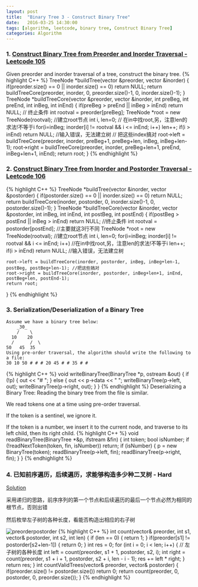```yaml
---
layout: post
title:  "Binary Tree 3 - Construct Binary Tree"
date:   2016-03-25 14:30:00
tags: [algorithm, leetcode, binary tree, Construct Binary Tree]
categories: Algorithm
---
```


### 1. [Construct Binary Tree from Preorder and Inorder Traversal - Leetcode 105](https://leetcode.com/problems/construct-binary-tree-from-preorder-and-inorder-traversal/)
Given preorder and inorder traversal of a tree, construct the binary tree.
{% highlight C++ %}
TreeNode *buildTree(vector<int> &preorder, vector<int> &inorder) {
    if(preorder.size() == 0 || inorder.size() == 0)
        return NULL;
    return buildTreeCore(preorder, inorder, 0, preorder.size()-1, 0, inorder.size()-1);
}
TreeNode *buildTreeCore(vector<int> &preorder, vector<int> &inorder, 
                        int preBeg, int preEnd, int inBeg, int inEnd) {
    if(preBeg > preEnd || inBeg > inEnd)
        return NULL;    // 终止条件
    int rootval = preorder[preBeg];
    TreeNode *root = new TreeNode(rootval);    //建立root节点
    int i, len=0;
    // 在in中找root,另，注意len的求法!不等于i
    for(i=inBeg; inorder[i] != rootval && i <= inEnd; i++)
        len++;
    if(i > inEnd) return NULL;    //输入错误，无法建立树
    // 把这些index搞对
    root->left = buildTreeCore(preorder, inorder, preBeg+1, preBeg+len, inBeg, inBeg+len-1);
    root->right = buildTreeCore(preorder, inorder, preBeg+len+1, preEnd, inBeg+len+1, inEnd);
    return root;
}
{% endhighlight %}

### 2. [Construct Binary Tree from Inorder and Postorder Traversal - Leetcode 106](https://leetcode.com/problems/construct-binary-tree-from-inorder-and-postorder-traversal/)
{% highlight C++ %}
TreeNode *buildTree(vector<int> &inorder, vector<int> &postorder) {
    if(postorder.size() == 0 || inorder.size() == 0)
        return NULL;
    return buildTreeCore(inorder, postorder, 0, inorder.size()-1, 0, postorder.size()-1);
}
TreeNode *buildTreeCore(vector<int> &inorder, vector<int> &postorder,
                        int inBeg, int inEnd, int postBeg, int postEnd) {
    if(postBeg > postEnd || inBeg > inEnd)
        return NULL;    //终止条件
    int rootval = postorder[postEnd];   //主要就这3行不同
    TreeNode *root = new TreeNode(rootval);    //建立root节点
    int i, len=0;
    for(i=inBeg; inorder[i] != rootval && i <= inEnd; i++) //在in中找root,另，注意len的求法!不等于i
        len++;
    if(i > inEnd) return NULL;    //输入错误，无法建立树
  
    root->left = buildTreeCore(inorder, postorder, inBeg, inBeg+len-1, postBeg, postBeg+len-1); //把这些搞对   
    root->right = buildTreeCore(inorder, postorder, inBeg+len+1, inEnd, postBeg+len, postEnd-1);
    return root;
}
{% endhighlight %}

### 3. Serialization/Deserialization of a Binary Tree
```
Assume we have a binary tree below:
    _30_ 
    /    \    
  10    20
  /      /  \ 
50   45  35
Using pre-order traversal, the algorithm should write the following to a file:
30 10 50 # # # 20 45 # # 35 # #
```
{% highlight C++ %}
void writeBinaryTree(BinaryTree *p, ostream &out) {
  if (!p) {
    out << "# ";
  } else {
    out << p->data << " ";
    writeBinaryTree(p->left, out);
    writeBinaryTree(p->right, out);
  }
}
{% endhighlight %}
Deserializing a Binary Tree:
Reading the binary tree from the file is similar. 

We read tokens one at a time using pre-order traversal.

If the token is a sentinel, we ignore it.

If the token is a number, we insert it to the current node, and traverse to its left child, then its right child.
{% highlight C++ %}
void readBinaryTree(BinaryTree *&p, ifstream &fin) {
  int token;
  bool isNumber;
  if (!readNextToken(token, fin, isNumber))
    return;
  if (isNumber) {
    p = new BinaryTree(token);
    readBinaryTree(p->left, fin);
    readBinaryTree(p->right, fin);
  }
}
{% endhighlight %}

### 4. 已知前序遍历，后续遍历，求能够构造多少种二叉树 - Hard
[Solution](http://xinpeng.me/?p=767)

采用递归的思路，前序序列的第一个节点和后续遍历的最后一个节点必然为相同的根节点，否则出错

然后枚举左子树的各种长度，看能否构造出相应的右子树

![preorderpostorder](http://7xno5y.com1.z0.glb.clouddn.com/preorderpostorder.png)
{% highlight C++ %}
int count(vector<int>& preorder, int s1, vector<int>& postorder, int s2, int len) {
    if (len == 0) {
        return 1;
    }
    if(preorder[s1] != postorder[s2+len-1]) {
        return 0;
    }
    int res = 0;
    for (int i = 0; i < len; i++) { // 左子树的各种长度
        int left = count(preorder, s1 + 1, postorder, s2, i);
        int right = count(preorder, s1 + i + 1, postorder, s2 + i, len - i - 1);
        res += left * right;
    }
    return res;
}
int countValidTrees(vector<int>& preorder, vector<int>& postorder) {
    if(preorder.size() != postorder.size())
        return 0;
    return count(preorder, 0, postorder, 0, preorder.size());
}
{% endhighlight %}

